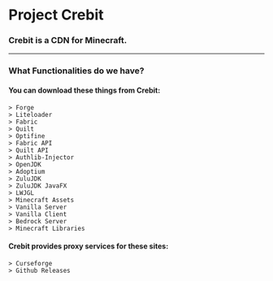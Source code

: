 # Project Crebit

### Crebit is a CDN for Minecraft.

---
### What Functionalities do we have?

#### You can download these things from Crebit:
    > Forge  
    > Liteloader  
    > Fabric  
    > Quilt  
    > Optifine  
    > Fabric API  
    > Quilt API  
    > Authlib-Injector  
    > OpenJDK  
    > Adoptium  
    > ZuluJDK  
    > ZuluJDK JavaFX  
    > LWJGL
    > Minecraft Assets
    > Vanilla Server
    > Vanilla Client
    > Bedrock Server
    > Minecraft Libraries
#### Crebit provides proxy services for these sites:
    > Curseforge 
    > Github Releases